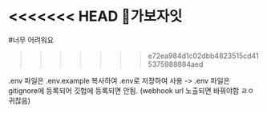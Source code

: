 <<<<<<< HEAD
가보자잇
=======
#너무 어려워요
>>>>>>> e72ea984d1c02dbb4823515cd415375988884aed

.env 파일은 .env.example 복사하여 .env로 저장하여 사용 -> .env 파일은 gitignore에 등록되어 깃헙에 등록되면 안됨. (webhook url 노출되면 바꿔야함 ㄹㅇ 귀찮음)